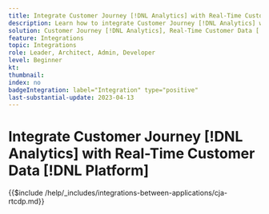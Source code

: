 ```yaml
---
title: Integrate Customer Journey [!DNL Analytics] with Real-Time Customer Data [!DNL Platform]
description: Learn how to integrate Customer Journey [!DNL Analytics] with Real-Time Customer Data [!DNL Platform]. 
solution: Customer Journey [!DNL Analytics], Real-Time Customer Data [!DNL Platform]
feature: Integrations
topic: Integrations
role: Leader, Architect, Admin, Developer
level: Beginner
kt:
thumbnail:
index: no
badgeIntegration: label="Integration" type="positive"
last-substantial-update: 2023-04-13
---
```


# Integrate Customer Journey [!DNL Analytics] with Real-Time Customer Data [!DNL Platform]

{{$include /help/_includes/integrations-between-applications/cja-rtcdp.md}}
